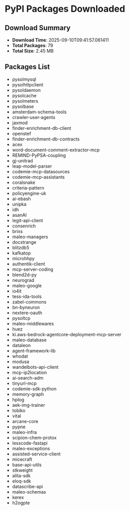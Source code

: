 # PyPI Packages Downloaded

## Download Summary
- **Download Time**: 2025-09-10T09:41:57.061411
- **Total Packages**: 79
- **Total Size**: 2.45 MB

## Packages List
- pysolmysql
- pysolhttpclient
- pysoldaemon
- pysolcache
- pysolmeters
- pysolbase
- amsterdam-schema-tools
- crawler-user-agents
- jaxmod
- finder-enrichment-db-client
- openstef
- finder-enrichment-db-contracts
- acex
- word-document-comment-extractor-mcp
- REMIND-PyPSA-coupling
- gj-unitrad
- leap-model-parser
- codemie-mcp-datasources
- codemie-mcp-assistants
- coralsnake
- criteria-pattern
- policyengine-uk
- ai-ebash
- unipka
- idh
- asanAI
- legit-api-client
- consenrich
- brixs
- maleo-managers
- docstrange
- blitzdb5
- kafkatop
- microhhpy
- authentik-client
- mcp-server-coding
- blend2d-py
- neurograd
- maleo-google
- io4it
- tess-ida-tools
- zabel-commons
- bn-byneuron
- nextere-oauth
- pysoltcp
- maleo-middlewares
- huez
- ki.aws-bedrock-agentcore-deployment-mcp-server
- maleo-database
- dataleon
- agent-framework-lib
- whodat
- modusa
- wandelbots-api-client
- mcp-ip2location
- ai-search-adm
- tinyurl-mcp
- codemie-sdk-python
- memory-graph
- hplog
- aek-img-trainer
- tobiko
- vital
- arcane-core
- pypne
- maleo-infra
- scipion-chem-protox
- lesscode-fastapi
- maleo-exceptions
- assisted-service-client
- micecraft
- base-api-utils
- stkweight
- alita-sdk
- eloq-sdk
- datascribe-api
- maleo-schemas
- kerex
- h2ogpte
